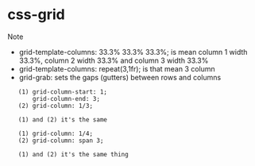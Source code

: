 # css-grid
Note
 - grid-template-columns: 33.3% 33.3% 33.3%; is mean column 1 width 33.3%, column 2 width 33.3% and column 3 width 33.3%
 - grid-template-columns: repeat(3,1fr); is that mean 3 column
 - grid-grab: sets the gaps (gutters) between rows and columns
 ```
    (1) grid-column-start: 1;
        grid-column-end: 3; 
    (2) grid-column: 1/3;
    
    (1) and (2) it's the same
 ```
 ```
    (1) grid-column: 1/4;
    (2) grid-column: span 3;

    (1) and (2) it's the same thing
 ```